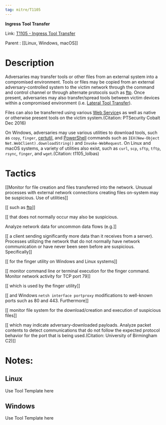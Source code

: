 ```yaml
---
tag: mitre/T1105
---
```


**Ingress Tool Transfer**

Link: [T1105 - Ingress Tool Transfer](https://attack.mitre.org/techniques/T1105)

Parent : [[Linux, Windows, macOS]]


# Description

Adversaries may transfer tools or other files from an external system into a compromised environment. Tools or files may be copied from an external adversary-controlled system to the victim network through the command and control channel or through alternate protocols such as [ftp](https://attack.mitre.org/software/S0095). Once present, adversaries may also transfer/spread tools between victim devices within a compromised environment (i.e. [Lateral Tool Transfer](https://attack.mitre.org/techniques/T1570)). 

Files can also be transferred using various [Web Service](https://attack.mitre.org/techniques/T1102)s as well as native or otherwise present tools on the victim system.(Citation: PTSecurity Cobalt Dec 2016)

On Windows, adversaries may use various utilities to download tools, such as `copy`, `finger`, [certutil](https://attack.mitre.org/software/S0160), and [PowerShell](https://attack.mitre.org/techniques/T1059/001) commands such as <code>IEX(New-Object Net.WebClient).downloadString()</code> and <code>Invoke-WebRequest</code>. On Linux and macOS systems, a variety of utilities also exist, such as `curl`, `scp`, `sftp`, `tftp`, `rsync`, `finger`, and `wget`.(Citation: t1105_lolbas)

# Tactics


[[Monitor for file creation and files transferred into the network. Unusual processes with external network connections creating files on-system may be suspicious. Use of utilities]]

[[ such as [ftp](https://attack.mitre.org/software/S0095)]]

[[ that does not normally occur may also be suspicious.

Analyze network data for uncommon data flows (e.g.]]

[[ a client sending significantly more data than it receives from a server). Processes utilizing the network that do not normally have network communication or have never been seen before are suspicious. Specifically]]

[[ for the finger utility on Windows and Linux systems]]

[[ monitor command line or terminal execution for the finger command. Monitor network activity for TCP port 79]]

[[ which is used by the finger utility]]

[[ and Windows <code>netsh interface portproxy</code> modifications to well-known ports such as 80 and 443. Furthermore]]

[[ monitor file system for the download/creation and execution of suspicious files]]

[[ which may indicate adversary-downloaded payloads. Analyze packet contents to detect communications that do not follow the expected protocol behavior for the port that is being used.(Citation: University of Birmingham C2)]]


# Notes:

## Linux

Use Tool Template here

## Windows

Use Tool Template here
